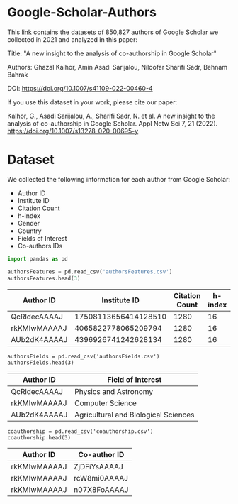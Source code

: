 # Google-Scholar-Authors

This <a href="https://drive.google.com/drive/folders/1v9nkcG2QasMX54Ejv2jVEpX_5DzB8xt2?usp=sharing">link</a> contains the datasets of 850,827 authors of Google Scholar we collected in 2021 and analyzed in this paper:

Title: "A new insight to the analysis of co-authorship in Google Scholar"

Authors: Ghazal Kalhor, Amin Asadi Sarijalou, Niloofar Sharifi Sadr, Behnam Bahrak

DOI: https://doi.org/10.1007/s41109-022-00460-4

If you use this dataset in your work, please cite our paper:

Kalhor, G., Asadi Sarijalou, A., Sharifi Sadr, N. et al. A new insight to the analysis of co-authorship in Google Scholar. Appl Netw Sci 7, 21 (2022). https://doi.org/10.1007/s13278-020-00695-y

# Dataset

We collected the following information for each author from Google Scholar:

* Author ID
* Institute ID
* Citation Count
* h-index
* Gender
* Country
* Fields of Interest
* Co-authors IDs


```python
import pandas as pd

authorsFeatures = pd.read_csv('authorsFeatures.csv')
authorsFeatures.head(3)
```

|Author ID|Institute ID|Citation Count|h-index|Gender|Country|
|----|----|----|----|----|----|
|QcRldecAAAAJ| 17508113656414128510|	1280|	    16|	  male|	ID|
|rkKMIwMAAAAJ|	4065822778065209794|	1280|    	16|	  male|	US|
|AUb2dK4AAAAJ|	4396926741242628134|	1280|	    16|	female|	US|

```
authorsFields = pd.read_csv('authorsFields.csv')
authorsFields.head(3)
```

|Author ID|Field of Interest|
|----|----|
|QcRldecAAAAJ|               Physics and Astronomy|
|rkKMIwMAAAAJ|	                  Computer Science|
|AUb2dK4AAAAJ|Agricultural and Biological Sciences|

```
coauthorship = pd.read_csv('coauthorship.csv')
coauthorship.head(3)
```

|Author ID|Co-author ID|
|----|----|
|rkKMIwMAAAAJ| ZjDFiYsAAAAJ|
|rkKMIwMAAAAJ| rcW8mi0AAAAJ|
|rkKMIwMAAAAJ| n07X8FoAAAAJ|

